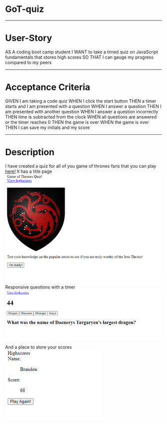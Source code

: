 # GoT-quiz
________________________________________________________________________________

# User-Story
AS A coding boot camp student
I WANT to take a timed quiz on JavaScript fundamentals that stores high scores
SO THAT I can gauge my progress compared to my peers
________________________________________________________________________________

# Acceptance Criteria
GIVEN I am taking a code quiz
WHEN I click the start button
THEN a timer starts and I am presented with a question
WHEN I answer a question
THEN I am presented with another question
WHEN I answer a question incorrectly
THEN time is subtracted from the clock
WHEN all questions are answered or the timer reaches 0
THEN the game is over
WHEN the game is over
THEN I can save my initials and my score
________________________________________________________________________________

# Description
I have created a quiz for all of you game of thrones fans that you can play [here!](https://brandnn07.github.io/GoT-quiz/)
It has a title page 
![alt text](assets/Screenshot%202021-03-03%20203137.png)


Responsive questions with a timer 
![alt text](assets/Screenshot%202021-03-03%20203205.png)


And a place to store your scores
![alt text](assets/Screenshot%202021-03-03%20203218.png)

